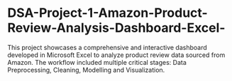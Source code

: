 # DSA-Project-1-Amazon-Product-Review-Analysis-Dashboard-Excel-
This project showcases a comprehensive and interactive dashboard developed in Microsoft Excel to analyze product review data sourced from Amazon. The workflow included multiple critical stages: Data Preprocessing, Cleaning, Modelling and Visualization.
